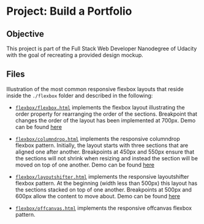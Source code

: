 # Project: Build a Portfolio
## Objective
This project is part of the Full Stack Web Developer Nanodegree of Udacity
with the goal of recreating a provided design mockup.

## Files
Illustration of the most common responsive flexbox layouts that reside inside
the `./flexbox` folder and described in the following:
* [`flexbox/flexbox.html`](./flexbox/flexbox.html) implements the flexbox layout illustrating the order property for rearranging the order of the sections.
Breakpoint that changes the order of the layout has been implemented at 700px. Demo can be found [here](http://htmlpreview.github.io/?https://github.com/riasc/build-a-portfolio/blob/master/flexbox/flexbox.html)

* [`flexbox/columndrop.html`](./flexbox/columndrop.html) implements the responsive
columndrop flexbox pattern. Initially, the layout starts with three sections that are aligned one after another. Breakpoints at 450px and 550px ensure that the sections will not shrink when resizing and instead the section will be moved on top of one another.
Demo can be found [here](http://htmlpreview.github.io/?https://github.com/riasc/build-a-portfolio/blob/master/flexbox/columndrop.html)

* [`flexbox/layoutshifter.html`](./flexbox/layoutshifter.html) implements the
responsive layoutshifter flexbox pattern. At the beginning (width less than 500px)
this layout has the sections stacked on top of one another. Breakpoints at 500px and
600px allow the content to move about. Demo can be found [here](http://htmlpreview.github.io/?https://github.com/riasc/build-a-portfolio/blob/master/flexbox/layoutshifter.html)

* [`flexbox/offcanvas.html`](./flexbox/offcanvas.html) implements the responsive offcanvas flexbox pattern.

